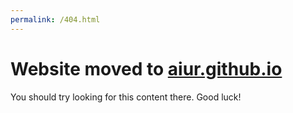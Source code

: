```yaml
---
permalink: /404.html
---
```


# Website moved to [aiur.github.io](https://aiur.github.io)

You should try looking for this content there. Good luck!
